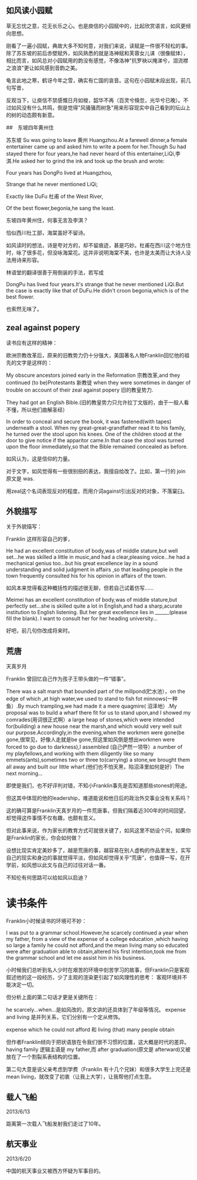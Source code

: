 ## 如风读小园赋

草无忘忧之意，花无长乐之心。也是庾信的小园赋中的，比起欣赏语言，如风更倾向思想。

刚看了一遍小园赋，典故大多不知何意，对我们来说，读赋是一件很不轻松的事。除了苏东坡的前后赤壁赋外，如风熟悉的就是洛神赋和芙蓉女儿诔（很像赋体），相比而言，如风总对小园赋用的韵没有感觉，不像洛神"抗罗袂以掩涕兮，泪流襟之浪浪"更让如风感到音韵之美。

龟言此地之寒，鹤讶今年之雪，确实有亡国的哀音。这句在小园赋末段出现，前几句写昔，

反观当下，让庾信不禁感慨日月如梭，韶华不再（百灵兮倏忽，光华兮已晚）。不过如风没有什么共鸣，倒是觉得"风骚骚而树急"用来形容现实中自己看到的坛山上的树的动态颇有新意。

##　东坡四年黄州住

苏东坡 Su was going to leave 黄州 Huangzhou.At a farewell dinner,a female entertainer came up and asked him to write a poem for her.Though Su had stayed there for four years,he had never heard of this entertainer,LiQi,李淇.He asked her to grind the ink and took up the brush and wrote:

Four years has DongPo lived at Huangzhou,

Strange that he never mentioned LiQi;

Exactly like DuFu 杜甫 of the West River,

Of the best flower,begonia,he sang the least.

东坡四年黄州住，何事无言及李淇？

恰似西川杜工部，海棠虽好不留诗。

如风读时的想法，诗是夸对方的，却不留痕迹，甚是巧妙。杜甫在西川这个地方住时，咏了很多花，但没咏海棠花。这并非说明海棠不美，也许是太美而让大诗人没法用诗来形容。

林语堂的翻译很善于用倒装的手法，若写成

DongPu has lived four years.It's strange that he never mentioned LiQi.But the case is exactly like that of DuFu.He didn't croon begonia,which is of the best flower.

也索然无味了。

## zeal against popery

读书应有这样的精神：

欧洲宗教改革后，原来的旧教势力仍十分强大，美国著名人物Franklin回忆他的祖先的文字是这样的：

My obscure ancestors joined early in the Reformation 宗教改革,and
they continued (to be)Protestants 新教徒 when they were sometimes in danger of trouble on account of their zeal against popery 旧的教皇势力.

They had got an English Bible.(旧的教皇势力只允许拉丁文版的，由于一般人看不懂，所以他们曲解圣经）

In order to conceal and secure the book,
it was fastened(with tapes) underneath a stool.
When my great-great-grandfather read it to his family,
he turned over the stool upon his knees.
One of the children stood at the door to give notice if the apparitor came.In that case the stool was turned upon the floor immediately,so that the Bible remained concealed as before.

如风认为，这是信仰的力量。

对于文字，如风觉得有一些很别扭的表达，我擅自给改了。比如，第一行的
join 原文是 was.

用zeal这个名词表现反对的程度，而用介词against引出反对的对象，不落窠臼。 

## 外貌描写

关于外貌描写：

Franklin 这样形容自己的爹，

He had an excellent constitution of body,was of middle stature,but well set...he was skilled a little in music,and had a clear,pleasing voice...he had a mechanical genius too...but his great excellence lay in a sound understanding and solid judgment in  affairs ,so that leading people in the town frequently consulted his for his opinion in affairs of the town.

如风本来觉得看这种概括性的描述很无聊，但若自己试着仿写……

Meimei has an excellent constitution of body,was of middle stature,but perfectly set...she is skilled quite a lot in English,and had a sharp,acurate institution to English listening.
But her great excellence lies in ______(please fill the blank).
I want to consult her for her heading university...

好吧，前几句你改成将来时。 

## 荒唐

天真岁月

Franklin 曾回忆自己作为孩子王带头做的一件“错事”。

There was a salt marsh that bounded part of the millpond(贮水池），on the edge of which ,at high water,we used to stand to fish fot minnows(一种鱼）.By much trampling,we had made it a mere quagmire(
沼泽地）.My proposal was to build a wharf there fit for us to stand upon,and I showed my comrades(用词很正式啊）a large heap of stones,which were intended for(building) a new house near the marsh,and which would very well suit our purpose.Accordingly,in the evening,when the workmen were gone(be gone,很常见，好像人走就是be gone,但这里如风倒是想出workmen were forced to go due to darkness),I assembled (自己俨然一领导）a number of my playfellows,and working with them diligently like so many emmets(ants),sometimes two or three to(carrying) a stone,we brought them all away and built our little wharf.(他们也不怕天黑，陷沼泽里如何是好）The next morning...

即使是我们，也不好评判对错，不知小Franklin事先是否知道那些stones的用途。

但这其中体现的他的leadership，难道能说和他日后的政治外交事业没有关系吗？

这的确可算是Franklin天真岁月的一件荒唐事，但我们隔着近300年的时间回望，却觉得这件事情不仅有趣，也颇有意义。

但对此事来说，作为家长的教育方式可就很关键了，如风这里不妨设个问，如果你是Franklin的家长，你会如何做？

设想比现实肯定美妙多了，越是荒唐的事，越容易在别人虚构的作品里发生，实写自己的现实和身边的事就觉得平淡，但如风却觉得关乎“荒唐”，也值得一写，在开学前，如风想以此文与自己的过往对话一番。

不知伦有何思路可以给如风以启迪？

# 读书条件

Franklin小时候读书的环境可不妙：

I was put to a grammar school.However,he scarcely continued  a year when my father, from a view of the expense of a college education ,which having so large a family he could not afford,and the mean living many so educated were after graduation able to obtain,altered his first intention,took me from the grammar school and let me assist him in his business.

小时候我们总听到名人少时在艰苦的环境中刻苦学习的故事，但Franklin只是客观叙述他的这一段经历，少了主观的渲染更引起了如风理性的思考：
客观环境并不能决定一切。

但分析上面的第二句话才更是关键所在：

he scarcely...when...是如风改的，原文讲的还具体到了年级等情况。
expense and living 是并列关系，它们分别有一个定从修饰。

expense which he could not afford 和 living (that) many people obtain

但作者Franklin倾向于把状语放在令我们很不习惯的位置，这大概是时代的差异。
having family 逻辑主语是 my father,而 after graduation(原文是 afterward)又被放在了一个割裂系表结构的位置。

第二句大意是说父亲考虑到学费（Franklin 有十几个兄妹）和很多大学生上完还是 mean living，就改变了初衷（让我上大学），让我帮他打点生意。

## 载人飞船
2013/6/13

 距离第一次载人飞船发射我们走过了10年。 

## 航天事业
2013/6/20

 中国的航天事业又被西方怀疑为军事目的。 